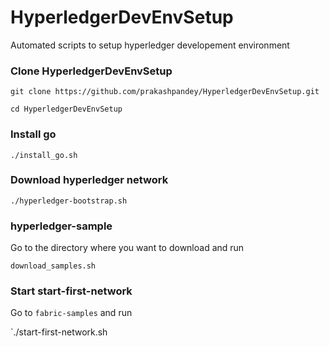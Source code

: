 # HyperledgerDevEnvSetup

Automated scripts to setup hyperledger developement environment 

### Clone HyperledgerDevEnvSetup

`git clone https://github.com/prakashpandey/HyperledgerDevEnvSetup.git`

`cd HyperledgerDevEnvSetup`

### Install go

`./install_go.sh`

### Download hyperledger network

`./hyperledger-bootstrap.sh`

### hyperledger-sample 

Go to the directory where you want to download and run 

`download_samples.sh`

### Start start-first-network

Go to `fabric-samples` and run

`./start-first-network.sh
